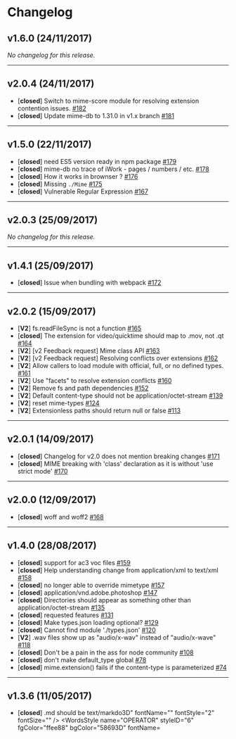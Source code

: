 # Changelog

## v1.6.0 (24/11/2017)
*No changelog for this release.*

---

## v2.0.4 (24/11/2017)
- [**closed**] Switch to mime-score module for resolving extension contention issues. [#182](https://github.com/broofa/node-mime/issues/182)
- [**closed**] Update mime-db to 1.31.0 in v1.x branch [#181](https://github.com/broofa/node-mime/issues/181)

---

## v1.5.0 (22/11/2017)
- [**closed**] need ES5 version ready in npm package [#179](https://github.com/broofa/node-mime/issues/179)
- [**closed**] mime-db no trace of iWork - pages / numbers / etc. [#178](https://github.com/broofa/node-mime/issues/178)
- [**closed**] How it works in brownser ? [#176](https://github.com/broofa/node-mime/issues/176)
- [**closed**] Missing `./Mime` [#175](https://github.com/broofa/node-mime/issues/175)
- [**closed**] Vulnerable Regular Expression [#167](https://github.com/broofa/node-mime/issues/167)

---

## v2.0.3 (25/09/2017)
*No changelog for this release.*

---

## v1.4.1 (25/09/2017)
- [**closed**] Issue when bundling with webpack [#172](https://github.com/broofa/node-mime/issues/172)

---

## v2.0.2 (15/09/2017)
- [**V2**] fs.readFileSync is not a function [#165](https://github.com/broofa/node-mime/issues/165)
- [**closed**] The extension for video/quicktime should map to .mov, not .qt [#164](https://github.com/broofa/node-mime/issues/164)
- [**V2**] [v2 Feedback request] Mime class API [#163](https://github.com/broofa/node-mime/issues/163)
- [**V2**] [v2 Feedback request] Resolving conflicts over extensions [#162](https://github.com/broofa/node-mime/issues/162)
- [**V2**] Allow callers to load module with official, full, or no defined types.  [#161](https://github.com/broofa/node-mime/issues/161)
- [**V2**] Use "facets" to resolve extension conflicts [#160](https://github.com/broofa/node-mime/issues/160)
- [**V2**] Remove fs and path dependencies [#152](https://github.com/broofa/node-mime/issues/152)
- [**V2**] Default content-type should not be application/octet-stream [#139](https://github.com/broofa/node-mime/issues/139)
- [**V2**] reset mime-types [#124](https://github.com/broofa/node-mime/issues/124)
- [**V2**] Extensionless paths should return null or false [#113](https://github.com/broofa/node-mime/issues/113)

---

## v2.0.1 (14/09/2017)
- [**closed**] Changelog for v2.0 does not mention breaking changes [#171](https://github.com/broofa/node-mime/issues/171)
- [**closed**] MIME breaking with 'class' declaration as it is without 'use strict mode' [#170](https://github.com/broofa/node-mime/issues/170)

---

## v2.0.0 (12/09/2017)
- [**closed**] woff and woff2 [#168](https://github.com/broofa/node-mime/issues/168)

---

## v1.4.0 (28/08/2017)
- [**closed**] support for ac3 voc files [#159](https://github.com/broofa/node-mime/issues/159)
- [**closed**] Help understanding change from application/xml to text/xml [#158](https://github.com/broofa/node-mime/issues/158)
- [**closed**] no longer able to override mimetype [#157](https://github.com/broofa/node-mime/issues/157)
- [**closed**] application/vnd.adobe.photoshop [#147](https://github.com/broofa/node-mime/issues/147)
- [**closed**] Directories should appear as something other than application/octet-stream [#135](https://github.com/broofa/node-mime/issues/135)
- [**closed**] requested features [#131](https://github.com/broofa/node-mime/issues/131)
- [**closed**] Make types.json loading optional? [#129](https://github.com/broofa/node-mime/issues/129)
- [**closed**] Cannot find module './types.json' [#120](https://github.com/broofa/node-mime/issues/120)
- [**V2**] .wav files show up as "audio/x-wav" instead of "audio/x-wave" [#118](https://github.com/broofa/node-mime/issues/118)
- [**closed**] Don't be a pain in the ass for node community [#108](https://github.com/broofa/node-mime/issues/108)
- [**closed**] don't make default_type global [#78](https://github.com/broofa/node-mime/issues/78)
- [**closed**] mime.extension() fails if the content-type is parameterized [#74](https://github.com/broofa/node-mime/issues/74)

---

## v1.3.6 (11/05/2017)
- [**closed**] .md should be text/markdo3D" fontName="" fontStyle="2" fontSize="" />
            <WordsStyle name="NUMBER" styleID="4" fgColor="ffdc87" bgColor="58693D" fontName="" fontStyle="0" fontSize="" />
            <WordsStyle name="KEYWORD" styleID="5" fgColor="cbe248" bgColor="58693D" fontName="" fontStyle="0" fontSize="" keywordClass="instre1" />
            <WordsStyle name="USER1" styleID="16" fgColor="cbe248" bgColor="58693D" fontName="" fontStyle="0" fontSize="" keywordClass="instre2" />
            <WordsStyle name="KEYWORD2" styleID="19" fgColor="FF8080" bgColor="58693D" fontName="" fontStyle="0" fontSize="" keywordClass="type3" />
            <WordsStyle name="STRING" styleID="6" fgColor="FFBBAA" bgColor="58693D" fontName="" fontStyle="0" fontSize="" />
            <WordsStyle name="STRING2" styleID="7" fgColor="ffdc87" bgColor="58693D" fontName="" fontStyle="0" fontSize="" />
            <WordsStyle name="OPERATOR" styleID="10" fgColor="ffee88" bgColor="58693D" fontName="" fontStyle="1" fontSize="" />
            <WordsStyle name="IDENTIFIER" styleID="11" fgColor="f2c476" bgColor="58693D" fontName="" fontStyle="0" fontSize="" />
            <WordsStyle name="COMMENT LINE DOC" styleID="15" fgColor="2a390e" bgColor="58693D" fontName="" fontStyle="2" fontSize="" />
            <WordsStyle name="Q OPERATOR" styleID="24" fgColor="FFBBAA" bgColor="58693D" fontName="" fontStyle="0" fontSize="" />
		</LexerType>
        <LexerType name="tcl" desc="TCL" ext="">
            <WordsStyle name="DEFAULT" styleID="0" fgColor="f2c476" bgColor="58693D" fontName="" fontStyle="0" fontSize="" />
            <WordsStyle name="MODIFIER" styleID="10" fgColor="FFBBAA" bgColor="58693D" fontName="" fontStyle="0" fontSize="" />
            <WordsStyle name="EXPAND" styleID="11" fgColor="afcf90" bgColor="58693D" fontName="" fontStyle="0" fontSize="" />
            <WordsStyle name="INSTRUCTION WORD" styleID="12" fgColor="cbe248" bgColor="58693D" fontName="" fontStyle="0" fontSize="" keywordClass="instre1" />
            <WordsStyle name="TYPE WORD" styleID="13" fgColor="561e0f" bgColor="58693D" fontName="" fontStyle="0" fontSize="" keywordClass="type1" />
            <WordsStyle name="NUMBER" styleID="3" fgColor="ffdc87" bgColor="58693D" fontName="" fontStyle="0" fontSize="" />
            <WordsStyle name="SUB BRACE" styleID="9" fgColor="afcf90" bgColor="58693D" fontName="" fontStyle="0" fontSize="" />
            <WordsStyle name="SUBSTITUTION" styleID="8" fgColor="afcf90" bgColor="58693D" fontName="" fontStyle="0" fontSize="" />
            <WordsStyle name="OPERATOR" styleID="6" fgColor="ffee88" bgColor="58693D" fontName="" fontStyle="1" fontSize="" />
            <WordsStyle name="IDENTIFIER" styleID="7" fgColor="efc53d" bgColor="58693D" fontName="" fontStyle="0" fontSize="" />
            <WordsStyle name="WORD IN QUOTE" styleID="4" fgColor="ffdc87" bgColor="58693D" fontName="" fontStyle="0" fontSize="" />
            <WordsStyle name="IN QUOTE" styleID="5" fgColor="ffdc87" bgColor="58693D" fontName="" fontStyle="0" fontSize="" />
            <WordsStyle name="COMMENT" styleID="1" fgColor="2a390e" bgColor="58693D" fontName="" fontStyle="2" fontSize="" />
            <WordsStyle name="COMMENT LINE" styleID="2" fgColor="2a390e" bgColor="58693D" fontName="" fontStyle="2" fontSize="" />
            <WordsStyle name="COMMENT BOX" styleID="17" fgColor="2a390e" bgColor="58693D" fontName="" fontStyle="1" fontSize="" />
            <WordsStyle name="BLOCK COMMENT" styleID="18" fgColor="2a390e" bgColor="58693D" fontName="" fontStyle="2" fontSize="" />
        </LexerType>
        <LexerType name="tex" desc="TeX" ext="">
            <WordsStyle name="DEFAULT" styleID="0" fgColor="f2c476" bgColor="58693D" fontName="" fontStyle="0" fontSize="" />
            <WordsStyle name="SPECIAL" styleID="1" fgColor="ffdc87" bgColor="58693D" fontName="" fontStyle="0" fontSize="" />
            <WordsStyle name="GROUP" styleID="2" fgColor="ffee88" bgColor="58693D" fontName="" fontStyle="0" fontSize="" />
            <WordsStyle name="SYMBOL" styleID="3" fgColor="efc53d" bgColor="58693D" fontName="" fontStyle="0" fontSize="" />
            <WordsStyle name="COMMAND" styleID="4" fgColor="cbe248" bgColor="58693D" fontName="" fontStyle="0" fontSize="" />
            <WordsStyle name="TEXT" styleID="5" fgColor="f2c476" bgColor="58693D" fontName="" fontStyle="0" fontSize="" />
        </LexerType>
        <LexerType name="vb" desc="VB / VBS" ext="">
            <WordsStyle name="DEFAULT" styleID="7" fgColor="f2c476" bgColor="58693D" fontName="" fontStyle="0" fontSize="" />
            <WordsStyle name="COMMENT" styleID="1" fgColor="2a390e" bgColor="58693D" fontName="" fontStyle="2" fontSize="" />
            <WordsStyle name="NUMBER" styleID="2" fgColor="ffdc87" bgColor="58693D" fontName="" fontStyle="0" fontSize="" />
            <WordsStyle name="WORD" styleID="3" fgColor="cbe248" bgColor="58693D" fontName="" fontStyle="0" fontSize="" keywordClass="instre1" />
            <WordsStyle name="STRING" styleID="4" fgColor="ffdc87" bgColor="58693D" fontName="" fontStyle="0" fontSize="" />
            <WordsStyle name="PREPROCESSOR" styleID="5" fgColor="FFBBAA" bgColor="58693D" fontName="" fontStyle="0" fontSize="" />
            <WordsStyle name="OPERATOR" styleID="6" fgColor="ffee88" bgColor="58693D" fontName=